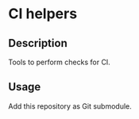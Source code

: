 # CI helpers

## Description

Tools to perform checks for CI.

## Usage

Add this repository as Git submodule.
